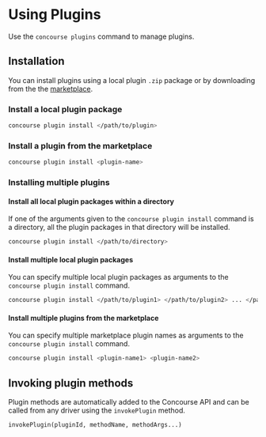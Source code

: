 # Using Plugins

Use the `concourse plugins` command to manage plugins.

## Installation

You can install plugins using a local plugin `.zip` package or by downloading from the the [marketplace](https://marketplace.cinchapi.com).

### Install a local plugin package
```bash
concourse plugin install </path/to/plugin>
```

### Install a plugin from the marketplace
```bash
concourse plugin install <plugin-name>
```

### Installing multiple plugins

#### Install all local plugin packages within a directory
If one of the arguments given to the `concourse plugin install` command is a directory, all the plugin packages in that directory will be installed.
```bash
concourse plugin install </path/to/directory>
```

#### Install multiple local plugin packages
You can specify multiple local plugin packages as arguments to the `concourse plugin install` command.
```bash
concourse plugin install </path/to/plugin1> </path/to/plugin2> ... </path/to/plguinN>
```

#### Install multiple plugins from the marketplace
You can specify multiple marketplace plugin names as arguments to the `concourse plugin install` command.
```bash
concourse plugin install <plugin-name1> <plugin-name2>
```

## Invoking plugin methods

Plugin methods are automatically added to the Concourse API and can be called from any driver using the `invokePlugin` method.
```
invokePlugin(pluginId, methodName, methodArgs...)
```
